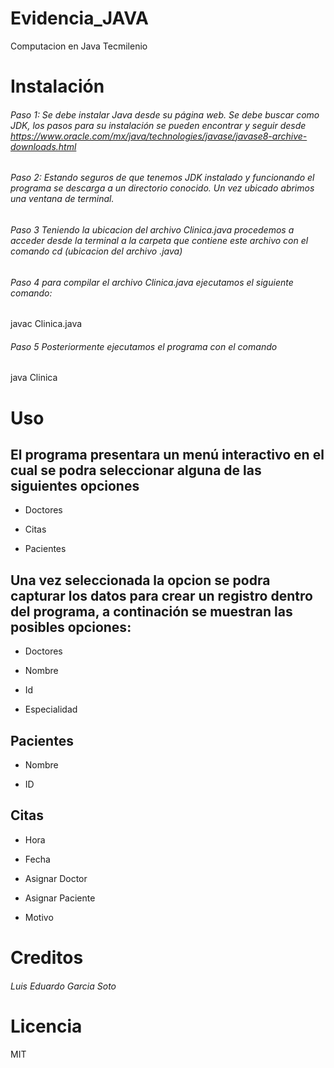 # Evidencia_JAVA
Computacion en Java Tecmilenio

# Instalación
###### Paso 1: Se debe instalar Java desde su página web. Se debe buscar como JDK, los pasos para su instalación se pueden encontrar y seguir desde https://www.oracle.com/mx/java/technologies/javase/javase8-archive-downloads.html

###### Paso 2: Estando seguros de que tenemos JDK instalado y funcionando el programa se descarga a un directorio conocido. Un vez ubicado abrimos una ventana de terminal.

###### Paso 3 Teniendo la ubicacion del archivo Clinica.java procedemos a acceder desde la terminal a la carpeta que contiene este archivo con el comando cd (ubicacion del archivo .java)

###### Paso 4 para compilar el archivo Clinica.java ejecutamos el siguiente comando:

javac Clinica.java

###### Paso 5 Posteriormente ejecutamos el programa con el comando

java Clinica

# Uso
## El programa presentara un menú interactivo en el cual se podra seleccionar alguna de las siguientes opciones

* Doctores

* Citas

* Pacientes

## Una vez seleccionada la opcion se podra capturar los datos para crear un registro dentro del programa, a continación se muestran las posibles opciones:

- Doctores

- Nombre

- Id

- Especialidad

## Pacientes

- Nombre

- ID

## Citas

- Hora

- Fecha

- Asignar Doctor

- Asignar Paciente

- Motivo

# Creditos
###### Luis Eduardo Garcia Soto

# Licencia 
MIT

